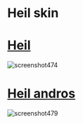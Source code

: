 # Heil skin



# [Heil](https://drive.google.com/file/d/1IWsF4kvYMUkZOW8xNKcPjpYLi-Q-3Fok/view?usp=drive_link&export=download)
![screenshot474](https://github.com/user-attachments/assets/2edfdc32-dbf2-462a-adfb-f74ab628dc31)



# [Heil andros](https://drive.google.com/file/d/1ox8Zl17ZHfcMJZJSieeThY0DXJXtk99b/view?usp=sharing)
![screenshot479](https://github.com/user-attachments/assets/4b0ff143-a30c-4f72-9a00-8843c712ab0b)


